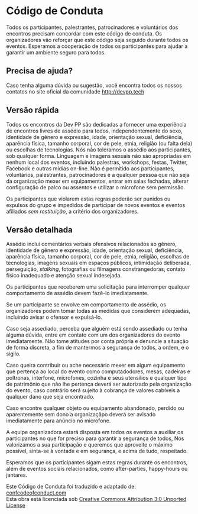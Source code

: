 # Código de Conduta

Todos os participantes, palestrantes, patrocinadores e voluntários dos encontros precisam concordar com este código de conduta.
Os organizadores vão reforçar que este código seja seguido durante todos os eventos. Esperamos a cooperação de todos os participantes
para ajudar a garantir um ambiente seguro para todos.
  
## Precisa de ajuda?

Caso tenha alguma dúvida ou sugestão, você encontra todos os nossos contatos no site oficial da comunidade http://devpp.tech
  
## Versão rápida

Todos os encontros da Dev PP são dedicadas a fornecer uma experiência de encontros livres de assédio para
todos, independentemente do sexo, identidade de gênero e expressão, idade, orientação sexual, deficiência, aparência física,
tamanho corporal, cor de pele, etnia, religião (ou falta dela) ou escolhas de tecnologias. Nós não toleramos o assédio aos participantes,
sob qualquer forma.
Linguagem e imagens sexuais não são apropriadas em nenhum local dos eventos, incluindo palestras, workshops, festas, Twitter,
Facebook e outras mídias on-line.
Não é permitido aos participantes, voluntários, palestrantes, patrocinadores e a qualquer pessoa que não seja da organização
mexer em equipamentos, entrar em salas fechadas, alterar configuração de palco ou assentos e utilizar o microfone sem permissão.

Os participantes que violarem estas regras poderão ser punidos ou expulsos do grupo e impedidos de participar de novos eventos e eventos afiliados
<em>sem restituição</em>, a critério dos organizadores.

## Versão detalhada

Assédio inclui comentários verbais ofensivos relacionados ao gênero, identidade de gênero e expressão, idade, orientação
sexual, deficiência, aparência física, tamanho corporal, cor de pele, etnia, religião, escolhas de tecnologias, imagens
sexuais em espaços públicos, intimidação deliberada, perseguição, <em>stalking</em>, fotografias ou filmagens constrangedoras,
contato físico inadequado e atenção sexual indesejada.

Os participantes que receberem uma solicitação para interromper qualquer comportamento de assédio devem fazê-lo imediatamente.

Se um participante se envolve em comportamento de assédio, os organizadores podem tomar todas as medidas que
considerem adequadas, incluindo avisar o ofensor e expulsá-lo.

Caso seja assediado, perceba que alguém está sendo assediado ou tenha alguma dúvida, entre em contato com um dos organizadores
do evento imediatamente. Não tome atitudes por conta própria e denuncie a situação de forma discreta, a fim de mantermos a
segurança de todos, a ordem, e o sigilo.

Caso queira contribuir ou ache necessário mexer em algum equipamento que pertença ao local do evento como computadodores, mesas,
cadeiras e poltronas, interfone, microfones, cozinha e seus utensílios e qualquer tipo de patrimônio que não lhe pertença deverá ser autorizado
pela organização do evento, caso contrário será sujeito à cobrança de valores cabíveis a qualquer dano que seja encontrado.

Caso encontre qualquer objeto ou equipamento abandonado, perdido ou aparentemente sem dono a organizaçãpo deverá ser avisado imediatamente
para anúncio no microfone.

A equipe organizadora estará disposta em todos os eventos a auxiliar os participantes no que for preciso para garantir a segurança de todos,
Nós valorizamos a sua participação e queremos que aproveite o máximo possível, sinta-se à vontade e em segurança, e acima de tudo,
respeitado.

Esperamos que os participantes sigam estas regras durante os encontros, além de eventos sociais relacionados, como after-parties,
happy-hours ou jantares.

Este Código de Conduta foi traduzido e adaptado de: [confcodeofconduct.com](http://confcodeofconduct.com/)  
Esta obra está licenciada sob [Creative Commons Attribution 3.0 Unported License](http://creativecommons.org/licenses/by/3.0/deed.en_US)

